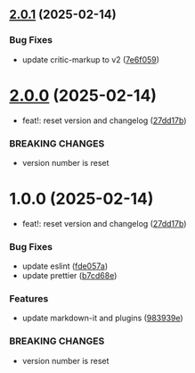 ## [2.0.1](https://github.com/vimtaai/extramark/compare/v2.0.0...v2.0.1) (2025-02-14)


### Bug Fixes

* update critic-markup to v2 ([7e6f059](https://github.com/vimtaai/extramark/commit/7e6f0591e4494be5021960010423e8adf7a9ee2d))

# [2.0.0](https://github.com/vimtaai/extramark/compare/v1.0.0...v2.0.0) (2025-02-14)


* feat!: reset version and changelog ([27dd17b](https://github.com/vimtaai/extramark/commit/27dd17b3f220963ca93c51c60222d12c76d6a3a6))


### BREAKING CHANGES

* version number is reset

# 1.0.0 (2025-02-14)


* feat!: reset version and changelog ([27dd17b](https://github.com/vimtaai/extramark/commit/27dd17b3f220963ca93c51c60222d12c76d6a3a6))


### Bug Fixes

* update eslint ([fde057a](https://github.com/vimtaai/extramark/commit/fde057a601e070adbd010e43d42d9409de66e00a))
* update prettier ([b7cd68e](https://github.com/vimtaai/extramark/commit/b7cd68e24b4d65350d7b84d7efd7c0990a711ec7))


### Features

* update markdown-it and plugins ([983939e](https://github.com/vimtaai/extramark/commit/983939e959bf8fb4baf43fc955d71b605edd49ca))


### BREAKING CHANGES

* version number is reset
